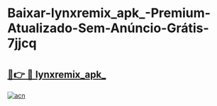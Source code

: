 # Baixar-lynxremix_apk_-Premium-Atualizado-Sem-Anúncio-Grátis-7jjcq

# <h2><a href="https://a2mao2.esa.edu.pl?src=lynxremix_apk_&ref=7jjcq">🔗👉 🔴 lynxremix_apk_</a></h2>

[![acn](https://github.com/user-attachments/assets/0f9c940e-d8b0-45ae-aac7-cd30a18b3e1c)](https://a2mao2.esa.edu.pl?src=lynxremix_apk_&ref=7jjcq)


